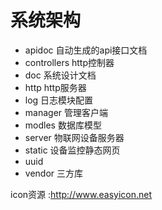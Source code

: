 # 系统架构

* apidoc 自动生成的api接口文档
* controllers http控制器
* doc 系统设计文档
* http http服务器
* log 日志模块配置
* manager 管理客户端
* modles 数据库模型
* server 物联网设备服务器
* static 设备监控静态网页
* uuid 
* vendor 三方库


icon资源 :http://www.easyicon.net